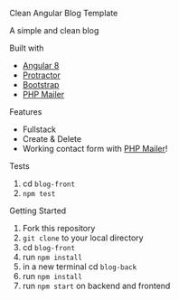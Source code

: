 Clean Angular Blog Template

A simple and clean blog

Built with

- [Angular 8](https://angular.io)
- [Protractor](https://www.protractortest.org/)
- [Bootstrap](https://startbootstrap.com/template-overviews/clean-blog/)
- [PHP Mailer](https://github.com/PHPMailer/PHPMailer)

Features

- Fullstack
- Create & Delete
- Working contact form with [PHP Mailer](https://github.com/PHPMailer/PHPMailer)!

Tests

1. cd `blog-front`
2. `npm test`

Getting Started 

1. Fork this repository
2. `git clone` to your local directory 
3. cd `blog-front`
4. run `npm install`
5. in a new terminal cd `blog-back`
6. run `npm install`
7. run `npm start` on backend and frontend 


